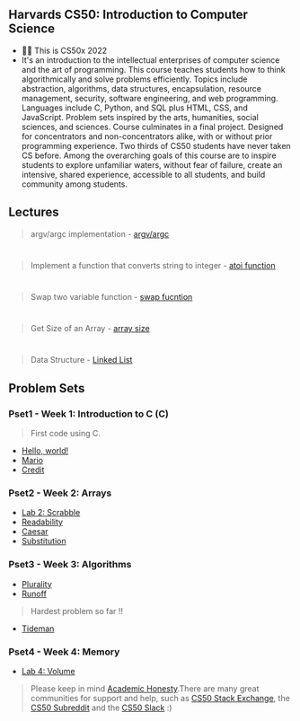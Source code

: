 ## Harvards CS50: Introduction to Computer Science




- 👨‍💻 This is CS50x 2022 
- It's an introduction to the intellectual enterprises of computer science and the art of programming. This course teaches students how to think algorithmically and solve problems efficiently. Topics include abstraction, algorithms, data structures, encapsulation, resource management, security, software engineering, and web programming. Languages include C, Python, and SQL plus HTML, CSS, and JavaScript. Problem sets inspired by the arts, humanities, social sciences, and sciences. Course culminates in a final project. Designed for concentrators and non-concentrators alike, with or without prior programming experience. Two thirds of CS50 students have never taken CS before. Among the overarching goals of this course are to inspire students to explore unfamiliar waters, without fear of failure, create an intensive, shared experience, accessible to all students, and build community among students.
## Lectures
> argv/argc implementation 
    - [argv/argc](Lectures/argv.c)
#
> Implement a function that converts string to integer
    - [atoi function](Lectures/atoi.c)
#
> Swap two variable function
    - [swap fucntion](Lectures/swap.c)
#
> Get Size of an Array
    - [array size](Lectures/array_size.c)
#
> Data Structure
    - [Linked List](Lectures/Data_Structure/Linked_List.c)
    
## Problem Sets

### Pset1 - Week 1: Introduction to C (C)
> First code using C.
- [Hello, world!](Pset01/Hello)
- [Mario](Pset01/mario)
- [Credit](Pset01/credit)

### Pset2 - Week 2: Arrays
- [Lab 2: Scrabble](Pset2/Lab2)
- [Readability](Pset2/readability.c)
- [Caesar](Pset2/caesar.c)
- [Substitution](Pset2/substitution.c)

### Pset3 - Week 3: Algorithms
- [Plurality](Pset03/plurality.c)
- [Runoff](Pset03/runoff.c)
> Hardest problem so far !!
- [Tideman](Pset03/Tideman.c) 

### Pset4 - Week 4: Memory
- [Lab 4: Volume](PSET04/Lab4/volume.c)

> Please keep in mind [Academic Honesty](https://cs50.harvard.edu/x/2020/syllabus/#academic-honesty).There are many great communities for support and help, such as [CS50 Stack Exchange](https://cs50.stackexchange.com/), the [CS50 Subreddit](https://www.reddit.com/r/cs50/) and the [CS50 Slack](http://cs50.edx.org/slack) :)
